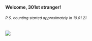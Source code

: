 #### Welcome, 301st stranger!

###### <sup>P.S. counting started approximately in 10.01.21</sup>

<img src="https://kraftwerk28.pp.ua/vcnt.png"></img>
